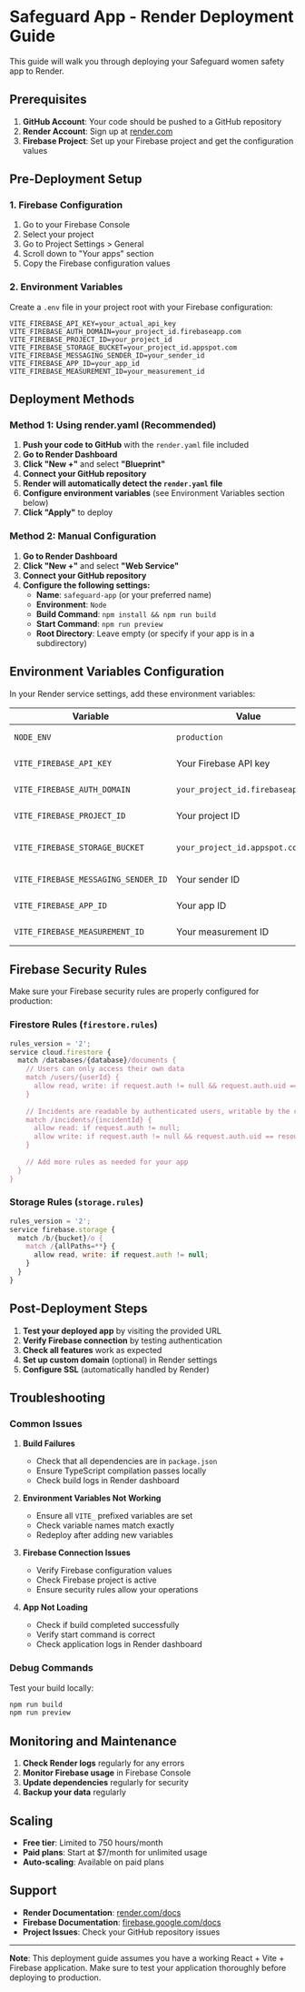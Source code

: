 # Safeguard App - Render Deployment Guide

This guide will walk you through deploying your Safeguard women safety app to Render.

## Prerequisites

1. **GitHub Account**: Your code should be pushed to a GitHub repository
2. **Render Account**: Sign up at [render.com](https://render.com)
3. **Firebase Project**: Set up your Firebase project and get the configuration values

## Pre-Deployment Setup

### 1. Firebase Configuration

1. Go to your Firebase Console
2. Select your project
3. Go to Project Settings > General
4. Scroll down to "Your apps" section
5. Copy the Firebase configuration values

### 2. Environment Variables

Create a `.env` file in your project root with your Firebase configuration:

```env
VITE_FIREBASE_API_KEY=your_actual_api_key
VITE_FIREBASE_AUTH_DOMAIN=your_project_id.firebaseapp.com
VITE_FIREBASE_PROJECT_ID=your_project_id
VITE_FIREBASE_STORAGE_BUCKET=your_project_id.appspot.com
VITE_FIREBASE_MESSAGING_SENDER_ID=your_sender_id
VITE_FIREBASE_APP_ID=your_app_id
VITE_FIREBASE_MEASUREMENT_ID=your_measurement_id
```

## Deployment Methods

### Method 1: Using render.yaml (Recommended)

1. **Push your code to GitHub** with the `render.yaml` file included
2. **Go to Render Dashboard**
3. **Click "New +"** and select **"Blueprint"**
4. **Connect your GitHub repository**
5. **Render will automatically detect the `render.yaml` file**
6. **Configure environment variables** (see Environment Variables section below)
7. **Click "Apply"** to deploy

### Method 2: Manual Configuration

1. **Go to Render Dashboard**
2. **Click "New +"** and select **"Web Service"**
3. **Connect your GitHub repository**
4. **Configure the following settings:**
   - **Name**: `safeguard-app` (or your preferred name)
   - **Environment**: `Node`
   - **Build Command**: `npm install && npm run build`
   - **Start Command**: `npm run preview`
   - **Root Directory**: Leave empty (or specify if your app is in a subdirectory)

## Environment Variables Configuration

In your Render service settings, add these environment variables:

| Variable | Value | Description |
|----------|-------|-------------|
| `NODE_ENV` | `production` | Environment setting |
| `VITE_FIREBASE_API_KEY` | Your Firebase API key | Firebase configuration |
| `VITE_FIREBASE_AUTH_DOMAIN` | `your_project_id.firebaseapp.com` | Firebase auth domain |
| `VITE_FIREBASE_PROJECT_ID` | Your project ID | Firebase project ID |
| `VITE_FIREBASE_STORAGE_BUCKET` | `your_project_id.appspot.com` | Firebase storage bucket |
| `VITE_FIREBASE_MESSAGING_SENDER_ID` | Your sender ID | Firebase messaging |
| `VITE_FIREBASE_APP_ID` | Your app ID | Firebase app ID |
| `VITE_FIREBASE_MEASUREMENT_ID` | Your measurement ID | Firebase analytics |

## Firebase Security Rules

Make sure your Firebase security rules are properly configured for production:

### Firestore Rules (`firestore.rules`)
```javascript
rules_version = '2';
service cloud.firestore {
  match /databases/{database}/documents {
    // Users can only access their own data
    match /users/{userId} {
      allow read, write: if request.auth != null && request.auth.uid == userId;
    }
    
    // Incidents are readable by authenticated users, writable by the creator
    match /incidents/{incidentId} {
      allow read: if request.auth != null;
      allow write: if request.auth != null && request.auth.uid == resource.data.userId;
    }
    
    // Add more rules as needed for your app
  }
}
```

### Storage Rules (`storage.rules`)
```javascript
rules_version = '2';
service firebase.storage {
  match /b/{bucket}/o {
    match /{allPaths=**} {
      allow read, write: if request.auth != null;
    }
  }
}
```

## Post-Deployment Steps

1. **Test your deployed app** by visiting the provided URL
2. **Verify Firebase connection** by testing authentication
3. **Check all features** work as expected
4. **Set up custom domain** (optional) in Render settings
5. **Configure SSL** (automatically handled by Render)

## Troubleshooting

### Common Issues

1. **Build Failures**
   - Check that all dependencies are in `package.json`
   - Ensure TypeScript compilation passes locally
   - Check build logs in Render dashboard

2. **Environment Variables Not Working**
   - Ensure all `VITE_` prefixed variables are set
   - Check variable names match exactly
   - Redeploy after adding new variables

3. **Firebase Connection Issues**
   - Verify Firebase configuration values
   - Check Firebase project is active
   - Ensure security rules allow your operations

4. **App Not Loading**
   - Check if build completed successfully
   - Verify start command is correct
   - Check application logs in Render dashboard

### Debug Commands

Test your build locally:
```bash
npm run build
npm run preview
```

## Monitoring and Maintenance

1. **Check Render logs** regularly for any errors
2. **Monitor Firebase usage** in Firebase Console
3. **Update dependencies** regularly for security
4. **Backup your data** regularly

## Scaling

- **Free tier**: Limited to 750 hours/month
- **Paid plans**: Start at $7/month for unlimited usage
- **Auto-scaling**: Available on paid plans

## Support

- **Render Documentation**: [render.com/docs](https://render.com/docs)
- **Firebase Documentation**: [firebase.google.com/docs](https://firebase.google.com/docs)
- **Project Issues**: Check your GitHub repository issues

---

**Note**: This deployment guide assumes you have a working React + Vite + Firebase application. Make sure to test your application thoroughly before deploying to production.
